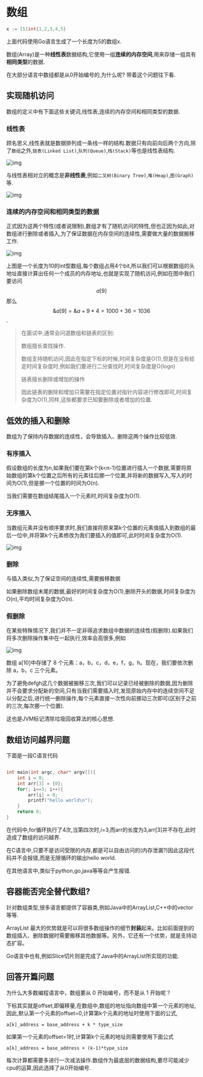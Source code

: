 # 数组

```go
x := [5]int{1,2,3,4,5}
```

上面代码使用Go语言生成了一个长度为5的数组x.

数组(Array)是一种**线性表**数据结构,它使用一组**连续的内存空间**,用来存储一组具有**相同类型**的数据.

在大部分语言中数组都是从0开始编号的,为什么呢? 带着这个问题往下看.

## 实现随机访问

数组的定义中有下面这些关键词,线性表,连续的内存空间和相同类型的数据.

### 线性表

顾名思义,线性表就是数据排列成一条线一样的结构.数据只有向前向后两个方向,除了`数组`之外,`链表(Linked List)`,`队列(Queue)`,`栈(Stack)`等也是线性表结构.

![img](array.assets/b6b71ec46935130dff5c4b62cf273477.jpg)

与线性表相对立的概念是**非线性表**,例如`二叉树(Binary Tree)`,`堆(Heap)`,`图(Graph)`等.

![img](array.assets/6ebf42641b5f98f912d36f6bf86f6569.jpg)

### 连续的内存空间和相同类型的数据

正式因为这两个特性(或者说限制),数组才有了随机访问的特性,但也正因为如此,对数组进行删除或者插入,为了保证数据在内存空间的连续性,需要做大量的数据搬移工作.

![img](array.assets/98df8e702b14096e7ee4a5141260cdc4.jpg)

上图是一个长度为10的int型数组,每个数组占用4个bit,所以我们可以根据数组的头地址直接计算出任何一个成员的内存地址,也就是实现了随机访问,例如在图中我们要访问$$a[9]$$那么$$\&a[9] = \&a + 9*4 = 1000+36 = 1036$$.

> 在面试中,通常会问道数组和链表的区别:
>
> 数组擅长查找操作.
>
> 数组支持随机访问,因此在指定下标的时候,时间复杂度是O(1),但是在没有给定时间复杂度时,例如我们要进行二分查找时,时间复杂度是O(logn)
>
> 链表擅长删除或增加的操作
>
> 因此链表的删除和增加只需要在指定位置对指针内容进行修改即可,时间复杂度为O(1),同样,这些都要求已知要删除或者增加的位置.

## 低效的插入和删除

数组为了保持内存数据的连续性，会导致插入、删除这两个操作比较低效.

### 有序插入

假设数组的长度为n,如果我们要在第k个(k<n-1)位置进行插入一个数据,需要将原始数组的第k个位置之后所有的元素往后挪一个位置,并将新的数据写入,写入的时间为O(1),但是挪一个位置的时间为O(n).

当我们需要在数组结尾插入一个元素时,时间复杂度为O(1).



### 无序插入

当数组元素并没有顺序要求时,我们直接将原来第k个位置的元素值插入到数组的最后一位中,并将第k个元素修改为我们要插入的值即可,此时时间复杂度为O(1).

![img](array.assets/3f70b4ad9069ec568a2caaddc231b7dc.jpg)

### 删除

与插入类似,为了保证空间的连续性,需要搬移数据

如果删除数组末尾的数据,最好的时间复杂度为O(1),删除开头的数据,时间复杂度为O(n),平均时间复杂度为O(n).

### 假删除

在某些特殊情况下,我们并不一定非得追求数组中数据的连续性(假删除).如果我们将多次删除操作集中在一起执行,效率会高很多,例如

![img](array.assets/b69b8c5dbf6248649ddab7d3e7cfd7e5.jpg)

数组 a[10]中存储了 8 个元素：a，b，c，d，e，f，g，h。现在，我们要依次删除 a，b，c 三个元素。

为了避免defgh这几个数据被搬移三次,我们可以记录已经被删除的数据,因为删除并不会要求分配新的空间,只有当我们需要插入时,发现原始内存中的连续空间不足以分配之后,进行统一删除操作,每个元素直接一次性向前挪动三次即可(区别于之前的三次,每次挪一个位置).

这也是JVM标记清除垃圾回收算法的核心思想.

## 数组访问越界问题

下面是一段C语言代码

```c

int main(int argc, char* argv[]){
    int i = 0;
    int arr[3] = {0};
    for(; i<=3; i++){
        arr[i] = 0;
        printf("hello world\n");
    }
    return 0;
}
```

在代码中,for循环执行了4次,当第四次时,i=3,而arr的长度为3,arr[3]并不存在,此时造成了数组的访问越界.

在C语言中,只要不是访问受限的内存,都是可以自由访问的(内存泄漏?)因此这段代码并不会报错,而是无限循环的输出hello world.

在其他语言中,类似于python,go,java等等会产生报错.

## 容器能否完全替代数组?

针对数组类型,很多语言都提供了容器类,例如Java中的ArrayList,C++中的vector等等.

ArrayList 最大的优势就是可以将很多数组操作的细节**封装**起来。比如前面提到的数组插入、删除数据时需要搬移其他数据等。另外，它还有一个优势，就是支持动态扩容。

Go语言中也有,例如Slice切片则是完成了Java中的ArrayList所实现的功能.

## 回答开篇问题

为什么大多数编程语言中，数组要从 0 开始编号，而不是从 1 开始呢？

下标其实就是offset,即偏移量,在数组中,数组的地址指向数组中第一个元素的地址,因此,默认第一个元素的offset=0,计算第k个元素的地址时使用下面的公式,

```
a[k]_address = base_address + k * type_size
```

如果第一个元素的offset=1时,计算第k个元素的地址则需要使用下面公式

```
a[k]_address = base_address + (k-1)*type_size
```

每次计算都需要多进行一次减法操作.数组作为最底层的数据结构,要尽可能减少cpu的运算,因此选择了从0开始编号.











